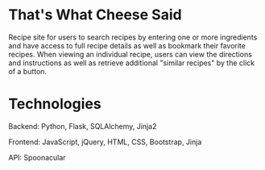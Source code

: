 # That's What Cheese Said
Recipe site for users to search recipes by entering one or more ingredients and have access to full recipe details as well as bookmark their favorite recipes.  When viewing an individual recipe, users can view the directions and instructions as well as retrieve additional "similar recipes" by the click of a button.

# Technologies
Backend:
Python, Flask, SQLAlchemy, Jinja2

Frontend:
JavaScript, jQuery, HTML, CSS, Bootstrap, Jinja

API:
Spoonacular




